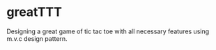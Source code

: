 # greatTTT
Designing a great game of tic tac toe with all necessary features using m.v.c design pattern.
